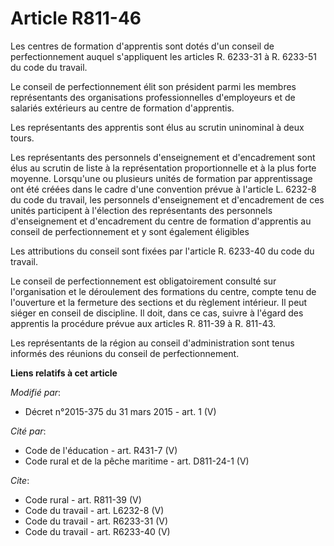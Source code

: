 # Article R811-46

Les centres de formation d'apprentis sont dotés d'un conseil de perfectionnement auquel s'appliquent les articles R. 6233-31
à R. 6233-51 du code du travail. 

Le conseil de perfectionnement élit son président parmi les membres représentants des organisations professionnelles
d'employeurs et de salariés extérieurs au centre de formation d'apprentis. 

Les représentants des apprentis sont élus au scrutin uninominal à deux tours. 

Les représentants des personnels d'enseignement et d'encadrement sont élus au scrutin de liste à la représentation
proportionnelle et à la plus forte moyenne. Lorsqu'une ou plusieurs unités de formation par apprentissage ont été créées dans
le cadre d'une convention prévue à l'article L. 6232-8 du code du travail, les personnels d'enseignement et d'encadrement de
ces unités participent à l'élection des représentants des personnels d'enseignement et d'encadrement du centre de formation
d'apprentis au conseil de perfectionnement et y sont également éligibles 

Les attributions du conseil sont fixées par l'article R. 6233-40 du code du travail. 

Le conseil de perfectionnement est obligatoirement consulté sur l'organisation et le déroulement des formations du centre,
compte tenu de l'ouverture et la fermeture des sections et du règlement intérieur. Il peut siéger en conseil de discipline.
Il doit, dans ce cas, suivre à l'égard des apprentis la procédure prévue aux articles R. 811-39 à R. 811-43. 

Les représentants de la région au conseil d'administration sont tenus informés des réunions du conseil de perfectionnement.

**Liens relatifs à cet article**

_Modifié par_:

  - Décret n°2015-375 du 31 mars 2015 - art. 1 (V)

_Cité par_:

  - Code de l'éducation - art. R431-7 (V)
  - Code rural et de la pêche maritime - art. D811-24-1 (V)

_Cite_:

  - Code rural - art. R811-39 (V)
  - Code du travail - art. L6232-8 (V)
  - Code du travail - art. R6233-31 (V)
  - Code du travail - art. R6233-40 (V)

